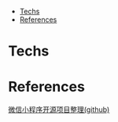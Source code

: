- [Techs](#techs)
- [References](#references)

# Techs



# References
[微信小程序开源项目整理(github)](https://blog.csdn.net/qq_15809599/article/details/72903294)<br/>

[]()<br/>

[]()<br/>

[]()<br/>

[]()<br/>
